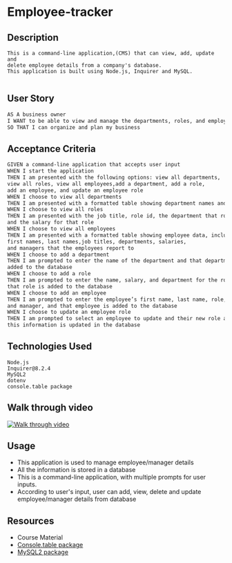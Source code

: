 # Employee-tracker

## Description

```
This is a command-line application,(CMS) that can view, add, update and
delete employee details from a company's database.
This application is built using Node.js, Inquirer and MySQL.


```

## User Story

```md
AS A business owner
I WANT to be able to view and manage the departments, roles, and employees in my company
SO THAT I can organize and plan my business
```

## Acceptance Criteria

```md
GIVEN a command-line application that accepts user input
WHEN I start the application
THEN I am presented with the following options: view all departments,
view all roles, view all employees,add a department, add a role,
add an employee, and update an employee role
WHEN I choose to view all departments
THEN I am presented with a formatted table showing department names and department ids
WHEN I choose to view all roles
THEN I am presented with the job title, role id, the department that role belongs to,
and the salary for that role
WHEN I choose to view all employees
THEN I am presented with a formatted table showing employee data, including employee ids,
first names, last names,job titles, departments, salaries,
and managers that the employees report to
WHEN I choose to add a department
THEN I am prompted to enter the name of the department and that department is
added to the database
WHEN I choose to add a role
THEN I am prompted to enter the name, salary, and department for the role and
that role is added to the database
WHEN I choose to add an employee
THEN I am prompted to enter the employee’s first name, last name, role,
and manager, and that employee is added to the database
WHEN I choose to update an employee role
THEN I am prompted to select an employee to update and their new role and
this information is updated in the database
```

## Technologies Used

```
Node.js
Inquirer@8.2.4
MySQL2
dotenv
console.table package

```

## Walk through video

[![Walk through video](https://drive.google.com/file/d/1srG07J2ej9IuN454ZRN_SnmXM8WuMZpd/view.png)](https://drive.google.com/file/d/1srG07J2ej9IuN454ZRN_SnmXM8WuMZpd/view)

## Usage

- This application is used to manage employee/manager details
- All the information is stored in a database
- This is a command-line application, with multiple prompts for user inputs.
- According to user's input, user can add, view, delete and update
  employee/manager details from database

## Resources

- Course Material
- [Console.table package](https://www.npmjs.com/package/console.table)
- [MySQL2 package](https://www.npmjs.com/package/mysql2)
